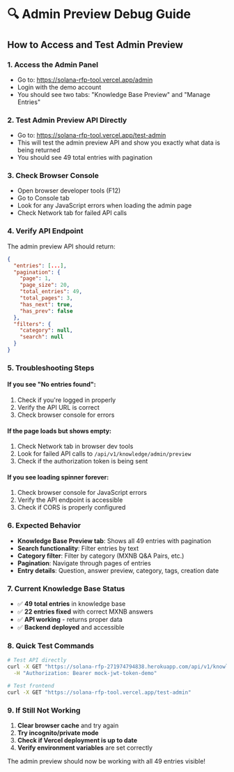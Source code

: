 # 🔍 Admin Preview Debug Guide

## How to Access and Test Admin Preview

### 1. **Access the Admin Panel**
- Go to: https://solana-rfp-tool.vercel.app/admin
- Login with the demo account
- You should see two tabs: "Knowledge Base Preview" and "Manage Entries"

### 2. **Test Admin Preview API Directly**
- Go to: https://solana-rfp-tool.vercel.app/test-admin
- This will test the admin preview API and show you exactly what data is being returned
- You should see 49 total entries with pagination

### 3. **Check Browser Console**
- Open browser developer tools (F12)
- Go to Console tab
- Look for any JavaScript errors when loading the admin page
- Check Network tab for failed API calls

### 4. **Verify API Endpoint**
The admin preview API should return:
```json
{
  "entries": [...],
  "pagination": {
    "page": 1,
    "page_size": 20,
    "total_entries": 49,
    "total_pages": 3,
    "has_next": true,
    "has_prev": false
  },
  "filters": {
    "category": null,
    "search": null
  }
}
```

### 5. **Troubleshooting Steps**

#### If you see "No entries found":
1. Check if you're logged in properly
2. Verify the API URL is correct
3. Check browser console for errors

#### If the page loads but shows empty:
1. Check Network tab in browser dev tools
2. Look for failed API calls to `/api/v1/knowledge/admin/preview`
3. Check if the authorization token is being sent

#### If you see loading spinner forever:
1. Check browser console for JavaScript errors
2. Verify the API endpoint is accessible
3. Check if CORS is properly configured

### 6. **Expected Behavior**
- **Knowledge Base Preview tab**: Shows all 49 entries with pagination
- **Search functionality**: Filter entries by text
- **Category filter**: Filter by category (MXNB Q&A Pairs, etc.)
- **Pagination**: Navigate through pages of entries
- **Entry details**: Question, answer preview, category, tags, creation date

### 7. **Current Knowledge Base Status**
- ✅ **49 total entries** in knowledge base
- ✅ **22 entries fixed** with correct MXNB answers
- ✅ **API working** - returns proper data
- ✅ **Backend deployed** and accessible

### 8. **Quick Test Commands**
```bash
# Test API directly
curl -X GET "https://solana-rfp-271974794838.herokuapp.com/api/v1/knowledge/admin/preview?page=1&page_size=5" \
  -H "Authorization: Bearer mock-jwt-token-demo"

# Test frontend
curl -X GET "https://solana-rfp-tool.vercel.app/test-admin"
```

### 9. **If Still Not Working**
1. **Clear browser cache** and try again
2. **Try incognito/private mode**
3. **Check if Vercel deployment is up to date**
4. **Verify environment variables** are set correctly

The admin preview should now be working with all 49 entries visible!

